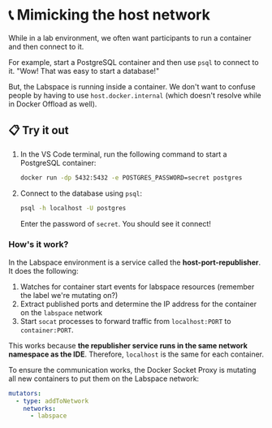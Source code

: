 # 📞 Mimicking the host network

While in a lab environment, we often want participants to run a container and then connect to it.

For example, start a PostgreSQL container and then use `psql` to connect to it. "Wow! That was easy to start a database!"

But, the Labspace is running inside a container. We don't want to confuse people by having to use `host.docker.internal` (which doesn't resolve while in Docker Offload as well).

## 📋 Try it out

1. In the VS Code terminal, run the following command to start a PostgreSQL container:

    ```sh
    docker run -dp 5432:5432 -e POSTGRES_PASSWORD=secret postgres
    ```

2. Connect to the database using `psql`:

    ```sh
    psql -h localhost -U postgres
    ```

    Enter the password of `secret`. You should see it connect!


### How's it work?

In the Labspace environment is a service called the **host-port-republisher**. It does the following:

1. Watches for container start events for labspace resources (remember the label we're mutating on?)
2. Extract published ports and determine the IP address for the container on the `labspace` network
3. Start `socat` processes to forward traffic from `localhost:PORT` to `container:PORT`.

This works because **the republisher service runs in the same network namespace as the IDE**. Therefore, `localhost` is the same for each container.

To ensure the communication works, the Docker Socket Proxy is mutating all new containers to put them on the Labspace network:

```yaml
mutators:
  - type: addToNetwork
    networks:
      - labspace
```

